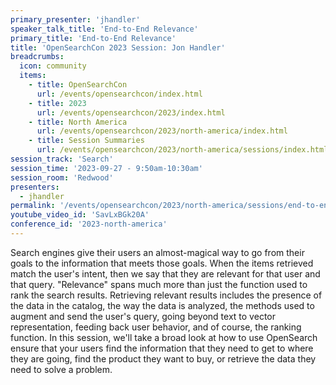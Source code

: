 ```yaml
---
primary_presenter: 'jhandler'
speaker_talk_title: 'End-to-End Relevance'
primary_title: 'End-to-End Relevance'
title: 'OpenSearchCon 2023 Session: Jon Handler'
breadcrumbs:
  icon: community
  items:
    - title: OpenSearchCon
      url: /events/opensearchcon/index.html
    - title: 2023
      url: /events/opensearchcon/2023/index.html
    - title: North America
      url: /events/opensearchcon/2023/north-america/index.html
    - title: Session Summaries
      url: /events/opensearchcon/2023/north-america/sessions/index.html
session_track: 'Search'
session_time: '2023-09-27 - 9:50am-10:30am'
session_room: 'Redwood'
presenters:
  - jhandler
permalink: '/events/opensearchcon/2023/north-america/sessions/end-to-end-relevance.html'
youtube_video_id: 'SavLxBGk20A'
conference_id: '2023-north-america'
---
```


Search engines give their users an almost-magical way to go from their goals to the information that meets those goals. When the items retrieved match the user's intent, then we say that they are relevant for that user and that query. "Relevance" spans much more than just the function used to rank the search results. Retrieving relevant results includes the presence of the data in the catalog, the way the data is analyzed, the methods used to augment and send the user's query, going beyond text to vector representation, feeding back user behavior, and of course, the ranking function. In this session, we'll take a broad look at how to use OpenSearch ensure that your users find the information that they need to get to where they are going, find the product they want to buy, or retrieve the data they need to solve a problem.
